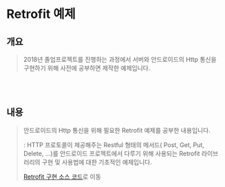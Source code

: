 # Retrofit 예제

## 개요
> 2018년 졸업프로젝트를 진행하는 과정에서 서버와 안드로이드의 Http 통신을 구현하기 위해 사전에 공부하면 제작한 예제입니다.
>
<br><br>
## 내용
> 안드로이드의 Http 통신을 위해 필요한 Retrofit 예제를 공부한 내용입니다.
>
> : HTTP 프로토콜이 제공해주는 Restful 형태의 메서드( Post, Get, Put, Delete, ...)를 안드로이드 프로젝트에서 다루기 위해 사용되는 Retrofit 라이브러리의 구현 및 사용법에 대한 기초적인 예제입니다.
>
>
> [Retrofit 구현 소스 코드](app/src/main/java/com/example/shindongkyu/loginsignupcomplete/)로 이동
>
